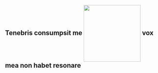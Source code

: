  ## Tenebris consumpsit me <img align='center' src="https://pa1.narvii.com/6712/d00a2f7d2506eebf554b0ff77a3c79cf61024217_hq.gif" width="186"> vox mea non habet resonare
 
